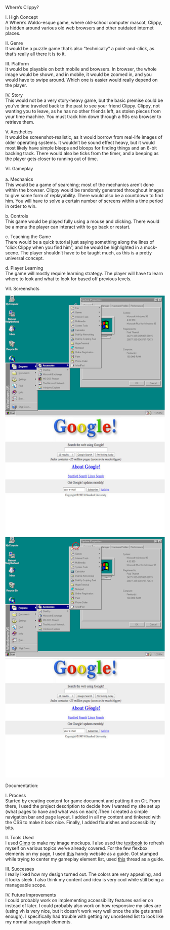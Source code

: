Where’s Clippy?

I. High Concept <br>
A Where’s Waldo-esque game, where old-school computer mascot, Clippy, is hidden around various old web 
browsers and other outdated internet places.

II. Genre <br>
It would be a puzzle game that’s also “technically” a point-and-click, as that’s really all there it is
to it.

III. Platform <br>
It would be playable on both mobile and browsers. In browser, the whole image would be shown, and in 
mobile, it would be zoomed in, and you would have to swipe around. Which one is easier would really 
depend on the player.

IV. Story <br>
This would not be a very story-heavy game, but the basic premise could be you’ve time traveled back to 
the past to see your friend Clippy. Clippy, not wanting you to leave, as he has no other friends left, as
stolen pieces from your time machine. You must track him down through a 90s era browser to retrieve them.

V. Aesthetics <br>
It would be screenshot-realistic, as it would borrow from real-life images of older operating systems. It 
wouldn’t be sound effect heavy, but it would most likely have simple bleeps and bloops for finding things 
and an 8-bit backing track. There would also be ticks from the timer, and a beeping as the player gets 
closer to running out of time.

VI. Gameplay <br> <br>
  a. Mechanics <br>
    This would be a game of searching; most of the mechanics aren’t done within the browser. Clippy would 
    be randomly generated throughout images to give some form of replayability. There would also be a 
    countdown to find him. You will have to solve a certain number of screens within a time period in order
    to win.
    
  b. Controls <br>
    This game would be played fully using a mouse and clicking. There would be a menu the player can 
    interact with to go back or restart.

  c. Teaching the Game <br>
    There would be a quick tutorial just saying something along the lines of “click Clippy when you 
    find him”, and he would be highlighted in a mock-scene. The player shouldn’t have to be taught much,
    as this is a pretty universal concept.
    
  d. Player Learning <br>
    The game will mostly require learning strategy. The player will have to learn where to look and what
    to look for based off previous levels.
    
VII. Screenshots <br>

![Clippy hidden in a Windows homepage.](https://github.com/tcd2738/IGME-235/blob/master/Where'sClippy1.png) <br>
![Clippy hidden on the Google homepage.](https://github.com/tcd2738/IGME-235/blob/master/Where'sClippy2.png) <br>
![Clippy circled in a Windows homepage.](https://github.com/tcd2738/IGME-235/blob/master/Where'sClippy1Found.png) <br>
![Clippy circled on the Google homepage.](https://github.com/tcd2738/IGME-235/blob/master/Where'sClippy2Found.png)

Documentation:

I. Process <br>
Started by creating content for game document and putting it on Git. From there, I used the project 
description to decide how I wanted my site set up (what pages to have and what was on each).Then I
created a simple navigation bar and page layout. I added in all my content and tinkered with the 
CSS to make it look nice. Finally, I added flourishes and accessibility bits.

II. Tools Used <br>
I used <a href = "https://www.gimp.org/">Gimp</a> to make my image mockups. I also used the <a href = 
"https://www.amazon.com/Learning-Web-Design-Beginners-JavaScript-ebook-dp-B07DQ5RZJV/dp/B07DQ5RZJV/ref
=mt_kindle?_encoding=UTF8&me=&qid=1525359716">textbook</a> to refresh myself on various topics we've 
already covered. For the few flexbox elements on my page, I used 
<a href = https://css-tricks.com/snippets/css/a-guide-to-flexbox>this</a> handy website as a guide.
Got stumped while trying to center my gameplay element list, used
<a href = "https://stackoverflow.com/questions/8622498/list-displaying-slightly-off-centered">this</a>
thread as a guide.

III. Successes <br>
I really liked how my design turned out. The colors are very appealing, and it looks sleek. I also think my content
and idea is very cool while still being a manageable scope.

IV. Future Improvements <br>
I could probably work on implementing accessibility features earlier on instead of later. I could probably also work on
how responsive my sites are (using vh is very nice, but it doesn't work very well once the site gets small enough). 
I specifically had trouble with getting my unordered list to look like my normal paragraph elements.
